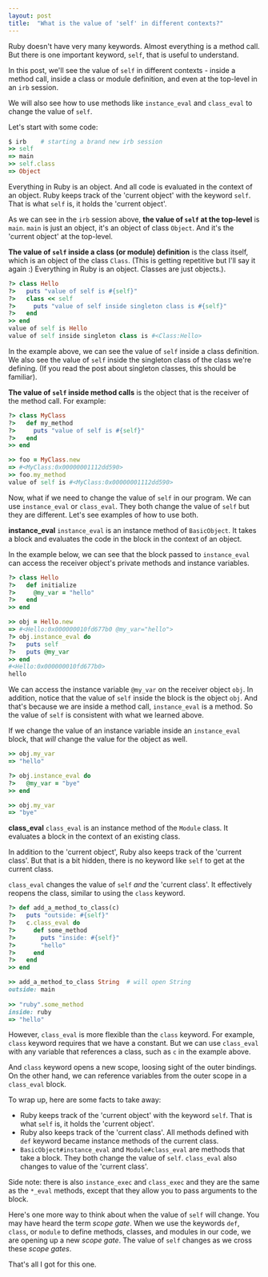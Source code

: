 ```yaml
---
layout: post
title:  "What is the value of 'self' in different contexts?"
---
```


Ruby doesn't have very many keywords. Almost everything is a method call. But there is one important keyword, `self`, that is useful to understand.

In this post, we'll see the value of `self` in different contexts - inside a method call, inside a class or module definition, and even at the top-level in an `irb` session.

We will also see how to use methods like `instance_eval` and `class_eval` to change the value of `self`.

Let's start with some code:

```ruby
$ irb    # starting a brand new irb session
>> self
=> main
>> self.class
=> Object
```

Everything in Ruby is an object. And all code is evaluated in the context of an object. Ruby keeps track of the 'current object' with the keyword `self`. That is what `self` is, it holds the 'current object'. 

As we can see in the `irb` session above, **the value of `self` at the top-level** is `main`. `main` is just an object, it's an object of class `Object`. And it's the 'current object' at the top-level.

**The value of `self` inside a class (or module) definition** is the class itself, which is an object of the class `Class`. (This is getting repetitive but I'll say it again :) Everything in Ruby is an object. Classes are just objects.).

```ruby
?> class Hello
?>   puts "value of self is #{self}"
?>   class << self
?>     puts "value of self inside singleton class is #{self}"
?>   end
>> end
value of self is Hello
value of self inside singleton class is #<Class:Hello>
```

In the example above, we can see the value of `self` inside a class definition. We also see the value of `self` inside the singleton class of the class we're defining. (If you read the post about singleton classes, this should be familiar).

**The value of `self` inside method calls** is the object that is the receiver of the method call. For example:

```ruby
?> class MyClass
?>   def my_method
?>     puts "value of self is #{self}"
?>   end
>> end

>> foo = MyClass.new
=> #<MyClass:0x00000001112dd590>
>> foo.my_method
value of self is #<MyClass:0x00000001112dd590>
```

Now, what if we need to change the value of `self` in our program. We can use `instance_eval` or `class_eval`. They both change the value of `self` but they are different. Let's see examples of how to use both.

**instance_eval**
`instance_eval` is an instance method of `BasicObject`. It takes a block and evaluates the code in the block in the context of an object. 

In the example below, we can see that the block passed to `instance_eval` can access the receiver object's private methods and instance variables. 

```ruby
?> class Hello
?>   def initialize
?>     @my_var = "hello"
?>   end
>> end

>> obj = Hello.new
=> #<Hello:0x000000010fd677b0 @my_var="hello">
?> obj.instance_eval do
?>   puts self
?>   puts @my_var
>> end
#<Hello:0x000000010fd677b0>
hello       
```

We can access the instance variable `@my_var` on the receiver object `obj`. In addition, notice that the value of `self` inside the block is the object `obj`. And that's because we are inside a method call, `instance_eval` is a method. So the value of `self` is consistent with what we learned above. 

If we change the value of an instance variable inside an `instance_eval` block, that *will* change the value for the object as well. 

```ruby
>> obj.my_var
=> "hello"

?> obj.instance_eval do
?>   @my_var = "bye"
>> end

>> obj.my_var
=> "bye"
```

**class_eval**
`class_eval` is an instance method of the `Module` class. It evaluates a block in the context of an existing class.

In addition to the 'current object', Ruby also keeps track of the 'current class'. But that is a bit hidden, there is no keyword like `self` to get at the current class.

`class_eval` changes the value of `self` *and* the 'current class'. It effectively reopens the class, similar to using the `class` keyword.

```ruby
?> def add_a_method_to_class(c)
?>   puts "outside: #{self}"
?>   c.class_eval do
?>     def some_method
?>       puts "inside: #{self}"
?>       "hello"
?>     end
?>   end
>> end

>> add_a_method_to_class String  # will open String
outside: main
                                         
>> "ruby".some_method
inside: ruby
=> "hello"        
```

However, `class_eval` is more flexible than the `class` keyword. For example, `class` keyword requires that we have a constant. But we can use `class_eval` with any variable that references a class, such as `c` in the example above.

And `class` keyword opens a new scope, loosing sight of the outer bindings. On the other hand, we can reference variables from the outer scope in a `class_eval` block.

To wrap up, here are some facts to take away:

- Ruby keeps track of the 'current object' with the keyword `self`. That is what `self` is, it holds the 'current object'.
- Ruby also keeps track of the 'current class'. All methods defined with `def` keyword became instance methods of the current class.
- `BasicObject#instance_eval` and `Module#class_eval` are methods that take a block. They both change the value of `self`. `class_eval` also changes to value of the 'current class'.

Side note: there is also `instance_exec` and `class_exec` and they are the same as the `*_eval` methods, except that they allow you to pass arguments to the block.

Here's one more way to think about when the value of `self` will change. You may have heard the term *scope gate*. When we use the keywords `def`, `class`, or `module` to define methods, classes, and modules in our code, we are opening up a new *scope gate*. The value of `self` changes as we cross these *scope gates*.

That's all I got for this one. 